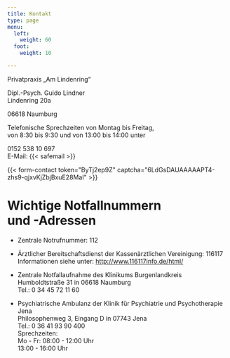 ```yaml
---
title: Kontakt
type: page
menu:
  left:
    weight: 60
  foot:
    weight: 10

---
```

Privatpraxis „Am Lindenring“

Dipl.-Psych. Guido Lindner  
Lindenring 20a

06618 Naumburg  

Telefonische Sprechzeiten von Montag bis Freitag,<br>
von 8:30 bis 9:30 und von 13:00 bis 14:00 unter<br>

0152 538 10 697   
E-Mail: {{< safemail >}}

{{< form-contact token="ByTj2ep9Z" captcha="6LdGsDAUAAAAAPT4-zhs9-qjxvKjZbjBxuE28MaI" >}}

# Wichtige Notfallnummern<br>und -Adressen

* Zentrale Notrufnummer: 112

* Ärztlicher Bereitschaftsdienst der Kassenärztlichen Vereinigung: 116117  
  Informationen siehe unter: http://www.116117info.de/html/

* Zentrale Notfallaufnahme des Klinikums Burgenlandkreis  
  Humboldtstraße 31 in 06618 Naumburg  
  Tel.: 0 34 45 72 11 60

* Psychiatrische Ambulanz der Klinik für Psychiatrie und Psychotherapie Jena  
  Philosophenweg 3, Eingang D in 07743 Jena  
  Tel.: 0 36 41 93 90 400  
  Sprechzeiten:  
  Mo - Fr: 08:00 - 12:00 Uhr  
  13:00 - 16:00 Uhr